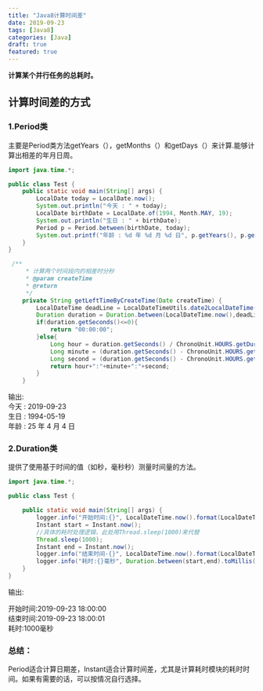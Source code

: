 ```yaml
---
title: "Java8计算时间差"
date: 2019-09-23
tags: [Java8]
categories: [Java]
draft: true
featured: true 
---
```





**计算某个并行任务的总耗时。**

<!--more-->
## 计算时间差的方式
### 1.Period类

主要是Period类方法getYears（），getMonths（）和getDays（）来计算.能够计算出相差的年月日周。


```java
import java.time.*;

public class Test {
    public static void main(String[] args) {
        LocalDate today = LocalDate.now();
        System.out.println("今天 : " + today);
        LocalDate birthDate = LocalDate.of(1994, Month.MAY, 19);
        System.out.println("生日 : " + birthDate);
        Period p = Period.between(birthDate, today);
        System.out.printf("年龄 : %d 年 %d 月 %d 日", p.getYears(), p.getMonths(), p.getDays());
    }
}

 /**
     * 计算两个时间段内的相差时分秒
     * @param createTime
     * @return
     */
    private String getLeftTimeByCreateTime(Date createTime) {
        LocalDateTime deadLine = LocalDateTimeUtils.date2LocalDateTime(createTime).plusDays(3L);
        Duration duration = Duration.between(LocalDateTime.now(),deadLine);
        if(duration.getSeconds()<=0){
            return "00:00:00";
        }else{
            Long hour = duration.getSeconds() / ChronoUnit.HOURS.getDuration().getSeconds();
            Long minute = (duration.getSeconds() - ChronoUnit.HOURS.getDuration().getSeconds() * hour) / ChronoUnit.MINUTES.getDuration().getSeconds();
            Long second = (duration.getSeconds() - ChronoUnit.HOURS.getDuration().getSeconds() * hour) - minute * ChronoUnit.MINUTES.getDuration().getSeconds();
            return hour+":"+minute+":"+second;
        }
    }
```
输出:  
今天 : 2019-09-23  
生日 : 1994-05-19  
年龄 : 25 年 4 月 4 日  
### 2.Duration类

提供了使用基于时间的值（如秒，毫秒秒）测量时间量的方法。

```java
import java.time.*;

public class Test {

    public static void main(String[] args) {
        logger.info("开始时间:{}", LocalDateTime.now().format(LocalDateTimeUtils.YYYY_MM_DD_HH_MM_SS));
        Instant start = Instant.now();
        //具体的耗时处理逻辑，此处用Thread.sleep(1000)来代替
        Thread.sleep(1000);
        Instant end = Instant.now();
        logger.info("结束时间-{}", LocalDateTime.now().format(LocalDateTimeUtils.YYYY_MM_DD_HH_MM_SS));
        logger.info("耗时:{}毫秒", Duration.between(start,end).toMillis());
    }
}
```

输出:  

开始时间:2019-09-23 18:00:00  
结束时间:2019-09-23 18:00:01  
耗时:1000毫秒  

  
### 总结：
Period适合计算日期差，Instant适合计算时间差，尤其是计算耗时模块的耗时时间。如果有需要的话，可以按情况自行选择。